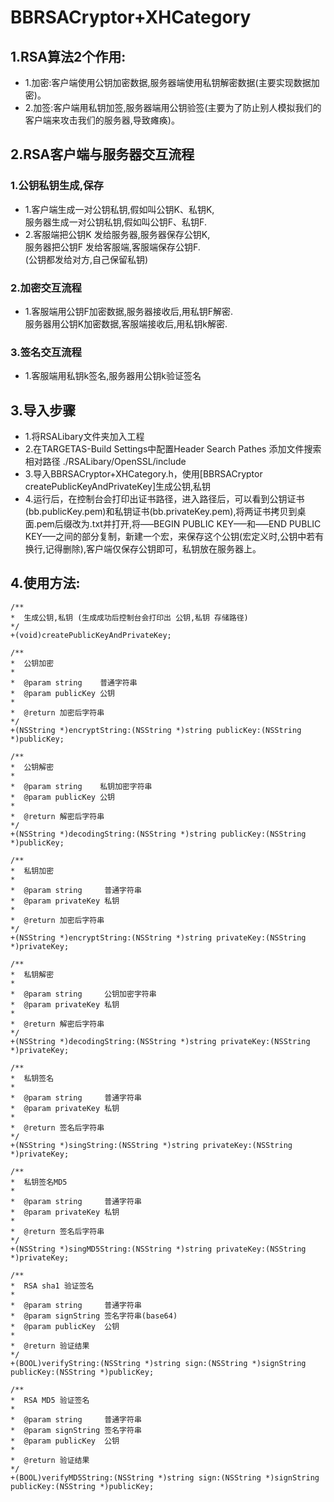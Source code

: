 # BBRSACryptor+XHCategory

## 1.RSA算法2个作用:
* 1.加密:客户端使用公钥加密数据,服务器端使用私钥解密数据(主要实现数据加密)。
* 2.加签:客户端用私钥加签,服务器端用公钥验签(主要为了防止别人模拟我们的客户端来攻击我们的服务器,导致瘫痪)。

## 2.RSA客户端与服务器交互流程
### 1.公钥私钥生成,保存
* 1.客户端生成一对公钥私钥,假如叫公钥K、私钥K,<br>
    服务器生成一对公钥私钥,假如叫公钥F、私钥F.
* 2.客服端把公钥K 发给服务器,服务器保存公钥K,<br>
    服务器把公钥F 发给客服端,客服端保存公钥F.<br>
    (公钥都发给对方,自己保留私钥)

### 2.加密交互流程
* 1.客服端用公钥F加密数据,服务器接收后,用私钥F解密.<br>
    服务器用公钥K加密数据,客服端接收后,用私钥k解密.

### 3.签名交互流程
* 1.客服端用私钥k签名,服务器用公钥k验证签名
  
## 3.导入步骤
* 1.将RSALibary文件夹加入工程
* 2.在TARGETAS-Build Settings中配置Header Search Pathes 添加文件搜索相对路径 ./RSALibary/OpenSSL/include
* 3.导入BBRSACryptor+XHCategory.h，使用[BBRSACryptor createPublicKeyAndPrivateKey]生成公钥,私钥
* 4.运行后，在控制台会打印出证书路径，进入路径后，可以看到公钥证书(bb.publicKey.pem)和私钥证书(bb.privateKey.pem),将两证书拷贝到桌面.pem后缀改为.txt并打开,将—–BEGIN PUBLIC KEY—–和—–END PUBLIC KEY—–之间的部分复制，新建一个宏，来保存这个公钥(宏定义时,公钥中若有换行,记得删除),客户端仅保存公钥即可，私钥放在服务器上。

## 4.使用方法:

```objc
/**
*  生成公钥,私钥 (生成成功后控制台会打印出 公钥,私钥 存储路径)
*/
+(void)createPublicKeyAndPrivateKey;

/**
*  公钥加密
*
*  @param string    普通字符串
*  @param publicKey 公钥
*
*  @return 加密后字符串
*/
+(NSString *)encryptString:(NSString *)string publicKey:(NSString *)publicKey;

/**
*  公钥解密
*
*  @param string    私钥加密字符串
*  @param publicKey 公钥
*
*  @return 解密后字符串
*/
+(NSString *)decodingString:(NSString *)string publicKey:(NSString *)publicKey;

/**
*  私钥加密
*
*  @param string     普通字符串
*  @param privateKey 私钥
*
*  @return 加密后字符串
*/
+(NSString *)encryptString:(NSString *)string privateKey:(NSString *)privateKey;

/**
*  私钥解密
*
*  @param string     公钥加密字符串
*  @param privateKey 私钥
*
*  @return 解密后字符串
*/
+(NSString *)decodingString:(NSString *)string privateKey:(NSString *)privateKey;

/**
*  私钥签名
*
*  @param string     普通字符串
*  @param privateKey 私钥
*
*  @return 签名后字符串
*/
+(NSString *)singString:(NSString *)string privateKey:(NSString *)privateKey;

/**
*  私钥签名MD5
*
*  @param string     普通字符串
*  @param privateKey 私钥
*
*  @return 签名后字符串
*/
+(NSString *)singMD5String:(NSString *)string privateKey:(NSString *)privateKey;

/**
*  RSA sha1 验证签名
*
*  @param string     普通字符串
*  @param signString 签名字符串(base64)
*  @param publicKey  公钥
*
*  @return 验证结果
*/
+(BOOL)verifyString:(NSString *)string sign:(NSString *)signString publicKey:(NSString *)publicKey;

/**
*  RSA MD5 验证签名
*
*  @param string     普通字符串
*  @param signString 签名字符串
*  @param publicKey  公钥
*
*  @return 验证结果
*/
+(BOOL)verifyMD5String:(NSString *)string sign:(NSString *)signString publicKey:(NSString *)publicKey;

```

